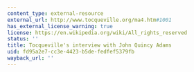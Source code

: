 ```yaml
---
content_type: external-resource
external_url: http://www.tocqueville.org/ma4.htm#1001
has_external_license_warning: true
license: https://en.wikipedia.org/wiki/All_rights_reserved
status: ''
title: Tocqueville's interview with John Quincy Adams
uid: fd95a2e7-cc3e-4423-b5de-fedfef5379fb
wayback_url: ''
---
```

